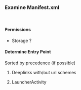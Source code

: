 ### Examine Manifest.xml
<br>

#### Permissions  
- Storage ?

#### Determine Entry Point
Sorted by precedence (if possible)
1. Deeplinks with/out url schemes

2. LauncherActivity
